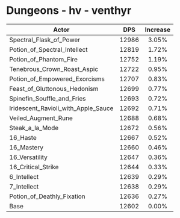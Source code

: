 # Dungeons - hv - venthyr
| Actor | DPS | Increase |
|---|:---:|:---:|
|Spectral_Flask_of_Power|12986|3.05%|
|Potion_of_Spectral_Intellect|12819|1.72%|
|Potion_of_Phantom_Fire|12752|1.19%|
|Tenebrous_Crown_Roast_Aspic|12722|0.95%|
|Potion_of_Empowered_Exorcisms|12707|0.83%|
|Feast_of_Gluttonous_Hedonism|12699|0.77%|
|Spinefin_Souffle_and_Fries|12693|0.72%|
|Iridescent_Ravioli_with_Apple_Sauce|12692|0.71%|
|Veiled_Augment_Rune|12688|0.68%|
|Steak_a_la_Mode|12672|0.56%|
|16_Haste|12667|0.52%|
|16_Mastery|12660|0.46%|
|16_Versatility|12647|0.36%|
|16_Critical_Strike|12644|0.33%|
|6_Intellect|12639|0.29%|
|7_Intellect|12638|0.29%|
|Potion_of_Deathly_Fixation|12636|0.27%|
|Base|12602|0.00%|
